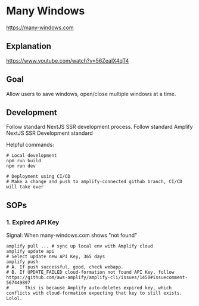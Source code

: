 # Many Windows

https://many-windows.com

## Explanation

https://www.youtube.com/watch?v=56ZeaIX4qT4

## Goal

Allow users to save windows, open/close multiple windows at a time.


## Development

Follow standard NextJS SSR development process.
Follow standard Amplify NextJS SSR Development standard

Helpful commands:

```
# Local development
npm run build
npm run dev
```

```
# Deployment using CI/CD
# Make a change and push to amplify-connected github branch, CI/CD will take over
```

## SOPs

### 1. Expired API Key

Signal: When many-windows.com shows "not found"

```
amplify pull ... # sync up local env with Amplify cloud
amplify update api
# Select update new API Key, 365 days
amplify push
# A. If push successful, good, check webapp.
# B. If UPDATE_FAILED cloud-formation not found API Key, follow https://github.com/aws-amplify/amplify-cli/issues/1450#issuecomment-567449897
#      This is because Amplify auto-deletes expired key, which conflicts with cloud-formation expecting that key to still exists. Lolol.
```
